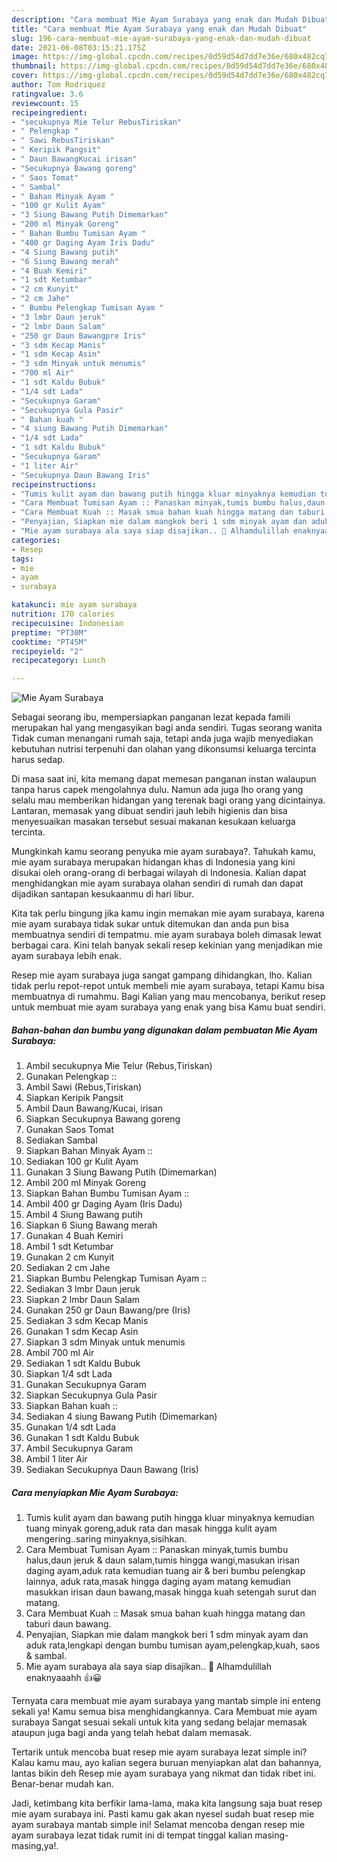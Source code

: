 ```yaml
---
description: "Cara membuat Mie Ayam Surabaya yang enak dan Mudah Dibuat"
title: "Cara membuat Mie Ayam Surabaya yang enak dan Mudah Dibuat"
slug: 196-cara-membuat-mie-ayam-surabaya-yang-enak-dan-mudah-dibuat
date: 2021-06-08T03:15:21.175Z
image: https://img-global.cpcdn.com/recipes/0d59d54d7dd7e36e/680x482cq70/mie-ayam-surabaya-foto-resep-utama.jpg
thumbnail: https://img-global.cpcdn.com/recipes/0d59d54d7dd7e36e/680x482cq70/mie-ayam-surabaya-foto-resep-utama.jpg
cover: https://img-global.cpcdn.com/recipes/0d59d54d7dd7e36e/680x482cq70/mie-ayam-surabaya-foto-resep-utama.jpg
author: Tom Rodriquez
ratingvalue: 3.6
reviewcount: 15
recipeingredient:
- "secukupnya Mie Telur RebusTiriskan"
- " Pelengkap "
- " Sawi RebusTiriskan"
- " Keripik Pangsit"
- " Daun BawangKucai irisan"
- "Secukupnya Bawang goreng"
- " Saos Tomat"
- " Sambal"
- " Bahan Minyak Ayam "
- "100 gr Kulit Ayam"
- "3 Siung Bawang Putih Dimemarkan"
- "200 ml Minyak Goreng"
- " Bahan Bumbu Tumisan Ayam "
- "400 gr Daging Ayam Iris Dadu"
- "4 Siung Bawang putih"
- "6 Siung Bawang merah"
- "4 Buah Kemiri"
- "1 sdt Ketumbar"
- "2 cm Kunyit"
- "2 cm Jahe"
- " Bumbu Pelengkap Tumisan Ayam "
- "3 lmbr Daun jeruk"
- "2 lmbr Daun Salam"
- "250 gr Daun Bawangpre Iris"
- "3 sdm Kecap Manis"
- "1 sdm Kecap Asin"
- "3 sdm Minyak untuk menumis"
- "700 ml Air"
- "1 sdt Kaldu Bubuk"
- "1/4 sdt Lada"
- "Secukupnya Garam"
- "Secukupnya Gula Pasir"
- " Bahan kuah "
- "4 siung Bawang Putih Dimemarkan"
- "1/4 sdt Lada"
- "1 sdt Kaldu Bubuk"
- "Secukupnya Garam"
- "1 liter Air"
- "Secukupnya Daun Bawang Iris"
recipeinstructions:
- "Tumis kulit ayam dan bawang putih hingga kluar minyaknya kemudian tuang minyak goreng,aduk rata dan masak hingga kulit ayam mengering..saring minyaknya,sisihkan."
- "Cara Membuat Tumisan Ayam :: Panaskan minyak,tumis bumbu halus,daun jeruk &amp; daun salam,tumis hingga wangi,masukan irisan daging ayam,aduk rata kemudian tuang air &amp; beri bumbu pelengkap lainnya, aduk rata,masak hingga daging ayam matang kemudian masukkan irisan daun bawang,masak hingga kuah setengah surut dan matang."
- "Cara Membuat Kuah :: Masak smua bahan kuah hingga matang dan taburi daun bawang."
- "Penyajian, Siapkan mie dalam mangkok beri 1 sdm minyak ayam dan aduk rata,lengkapi dengan bumbu tumisan ayam,pelengkap,kuah, saos &amp; sambal."
- "Mie ayam surabaya ala saya siap disajikan.. 🍝 Alhamdulillah enaknyaaahh 👍😀"
categories:
- Resep
tags:
- mie
- ayam
- surabaya

katakunci: mie ayam surabaya 
nutrition: 170 calories
recipecuisine: Indonesian
preptime: "PT30M"
cooktime: "PT45M"
recipeyield: "2"
recipecategory: Lunch

---
```



![Mie Ayam Surabaya](https://img-global.cpcdn.com/recipes/0d59d54d7dd7e36e/680x482cq70/mie-ayam-surabaya-foto-resep-utama.jpg)

Sebagai seorang ibu, mempersiapkan panganan lezat kepada famili merupakan hal yang mengasyikan bagi anda sendiri. Tugas seorang  wanita Tidak cuman menangani rumah saja, tetapi anda juga wajib menyediakan kebutuhan nutrisi terpenuhi dan olahan yang dikonsumsi keluarga tercinta harus sedap.

Di masa  saat ini, kita memang dapat memesan panganan instan walaupun tanpa harus capek mengolahnya dulu. Namun ada juga lho orang yang selalu mau memberikan hidangan yang terenak bagi orang yang dicintainya. Lantaran, memasak yang dibuat sendiri jauh lebih higienis dan bisa menyesuaikan masakan tersebut sesuai makanan kesukaan keluarga tercinta. 



Mungkinkah kamu seorang penyuka mie ayam surabaya?. Tahukah kamu, mie ayam surabaya merupakan hidangan khas di Indonesia yang kini disukai oleh orang-orang di berbagai wilayah di Indonesia. Kalian dapat menghidangkan mie ayam surabaya olahan sendiri di rumah dan dapat dijadikan santapan kesukaanmu di hari libur.

Kita tak perlu bingung jika kamu ingin memakan mie ayam surabaya, karena mie ayam surabaya tidak sukar untuk ditemukan dan anda pun bisa membuatnya sendiri di tempatmu. mie ayam surabaya boleh dimasak lewat berbagai cara. Kini telah banyak sekali resep kekinian yang menjadikan mie ayam surabaya lebih enak.

Resep mie ayam surabaya juga sangat gampang dihidangkan, lho. Kalian tidak perlu repot-repot untuk membeli mie ayam surabaya, tetapi Kamu bisa membuatnya di rumahmu. Bagi Kalian yang mau mencobanya, berikut resep untuk membuat mie ayam surabaya yang enak yang bisa Kamu buat sendiri.

<!--inarticleads1-->

##### Bahan-bahan dan bumbu yang digunakan dalam pembuatan Mie Ayam Surabaya:

1. Ambil secukupnya Mie Telur (Rebus,Tiriskan)
1. Gunakan  Pelengkap ::
1. Ambil  Sawi (Rebus,Tiriskan)
1. Siapkan  Keripik Pangsit
1. Ambil  Daun Bawang/Kucai, irisan
1. Siapkan Secukupnya Bawang goreng
1. Gunakan  Saos Tomat
1. Sediakan  Sambal
1. Siapkan  Bahan Minyak Ayam ::
1. Sediakan 100 gr Kulit Ayam
1. Gunakan 3 Siung Bawang Putih (Dimemarkan)
1. Ambil 200 ml Minyak Goreng
1. Siapkan  Bahan Bumbu Tumisan Ayam ::
1. Ambil 400 gr Daging Ayam (Iris Dadu)
1. Ambil 4 Siung Bawang putih
1. Siapkan 6 Siung Bawang merah
1. Gunakan 4 Buah Kemiri
1. Ambil 1 sdt Ketumbar
1. Gunakan 2 cm Kunyit
1. Sediakan 2 cm Jahe
1. Siapkan  Bumbu Pelengkap Tumisan Ayam ::
1. Sediakan 3 lmbr Daun jeruk
1. Siapkan 2 lmbr Daun Salam
1. Gunakan 250 gr Daun Bawang/pre (Iris)
1. Sediakan 3 sdm Kecap Manis
1. Gunakan 1 sdm Kecap Asin
1. Siapkan 3 sdm Minyak untuk menumis
1. Ambil 700 ml Air
1. Sediakan 1 sdt Kaldu Bubuk
1. Siapkan 1/4 sdt Lada
1. Gunakan Secukupnya Garam
1. Siapkan Secukupnya Gula Pasir
1. Siapkan  Bahan kuah ::
1. Sediakan 4 siung Bawang Putih (Dimemarkan)
1. Gunakan 1/4 sdt Lada
1. Gunakan 1 sdt Kaldu Bubuk
1. Ambil Secukupnya Garam
1. Ambil 1 liter Air
1. Sediakan Secukupnya Daun Bawang (Iris)




<!--inarticleads2-->

##### Cara menyiapkan Mie Ayam Surabaya:

1. Tumis kulit ayam dan bawang putih hingga kluar minyaknya kemudian tuang minyak goreng,aduk rata dan masak hingga kulit ayam mengering..saring minyaknya,sisihkan.
1. Cara Membuat Tumisan Ayam :: Panaskan minyak,tumis bumbu halus,daun jeruk &amp; daun salam,tumis hingga wangi,masukan irisan daging ayam,aduk rata kemudian tuang air &amp; beri bumbu pelengkap lainnya, aduk rata,masak hingga daging ayam matang kemudian masukkan irisan daun bawang,masak hingga kuah setengah surut dan matang.
1. Cara Membuat Kuah :: Masak smua bahan kuah hingga matang dan taburi daun bawang.
1. Penyajian, Siapkan mie dalam mangkok beri 1 sdm minyak ayam dan aduk rata,lengkapi dengan bumbu tumisan ayam,pelengkap,kuah, saos &amp; sambal.
1. Mie ayam surabaya ala saya siap disajikan.. 🍝 Alhamdulillah enaknyaaahh 👍😀




Ternyata cara membuat mie ayam surabaya yang mantab simple ini enteng sekali ya! Kamu semua bisa menghidangkannya. Cara Membuat mie ayam surabaya Sangat sesuai sekali untuk kita yang sedang belajar memasak ataupun juga bagi anda yang telah hebat dalam memasak.

Tertarik untuk mencoba buat resep mie ayam surabaya lezat simple ini? Kalau kamu mau, ayo kalian segera buruan menyiapkan alat dan bahannya, lantas bikin deh Resep mie ayam surabaya yang nikmat dan tidak ribet ini. Benar-benar mudah kan. 

Jadi, ketimbang kita berfikir lama-lama, maka kita langsung saja buat resep mie ayam surabaya ini. Pasti kamu gak akan nyesel sudah buat resep mie ayam surabaya mantab simple ini! Selamat mencoba dengan resep mie ayam surabaya lezat tidak rumit ini di tempat tinggal kalian masing-masing,ya!.

